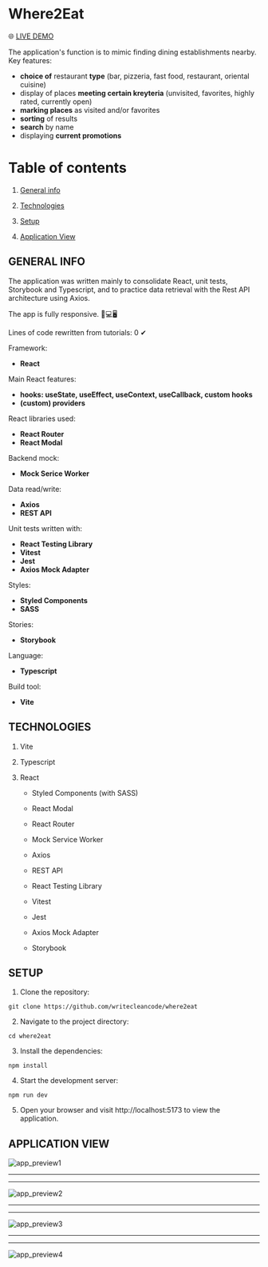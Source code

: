 # Where2Eat

🌐 [LIVE DEMO](https://google.pl)



The application's function is to mimic finding dining establishments nearby. Key features:
- **choice of** restaurant **type** (bar, pizzeria, fast food, restaurant, oriental cuisine)
- display of places **meeting certain kreyteria** (unvisited, favorites, highly rated, currently open)
- **marking places** as visited and/or favorites
- **sorting** of results
- **search** by name
- displaying **current promotions**


# Table of contents

1. [General info](#general-info)

2. [Technologies](#technologies)

3. [Setup](#setup)

4. [Application View](application-view)



## GENERAL INFO

The application was written mainly to consolidate React, unit tests, Storybook and Typescript, and to practice data retrieval with the Rest API architecture using Axios.

The app is fully responsive. 📱💻🖥

Lines of code rewritten from tutorials: 0 ✔

Framework:
- **React**

Main React features:
- **hooks: useState, useEffect, useContext, useCallback, custom hooks**
- **(custom) providers**

React libraries used:
- **React Router**
- **React Modal**

Backend mock:
- **Mock Serice Worker**

Data read/write:
- **Axios**
- **REST API**

Unit tests written with:
- **React Testing Library**
- **Vitest**
- **Jest**
- **Axios Mock Adapter**

Styles:
- **Styled Components**
- **SASS**

Stories:
- **Storybook**

Language:
- **Typescript**

Build tool:
- **Vite**



## TECHNOLOGIES

1. Vite

2. Typescript

3. React

    - Styled Components (with SASS)

    - React Modal

    - React Router

    - Mock Service Worker

    - Axios

    - REST API

    - React Testing Library

    - Vitest

    - Jest

    - Axios Mock Adapter

    - Storybook



## SETUP

1. Clone the repository:

```
git clone https://github.com/writecleancode/where2eat
```

2. Navigate to the project directory:

```
cd where2eat
```

3. Install the dependencies:

```
npm install
```

4. Start the development server:

```
npm run dev
```

5. Open your browser and visit http://localhost:5173 to view the application.



## APPLICATION VIEW

![app_preview1](https://github.com/writecleancode/where2eat/assets/143826285/12dc356c-063f-408f-b77b-a4979182588d)
***
***
![app_preview2](https://github.com/writecleancode/where2eat/assets/143826285/d3bbcb0d-aae1-423a-b604-80ca03e7fb8d)
***
***
![app_preview3](https://github.com/writecleancode/where2eat/assets/143826285/bee245e0-1c10-4fb4-b533-b844c94ddc89)
***
***
![app_preview4](https://github.com/writecleancode/where2eat/assets/143826285/e5a577db-36dc-4dd8-95bc-8ce1df8c8d32)